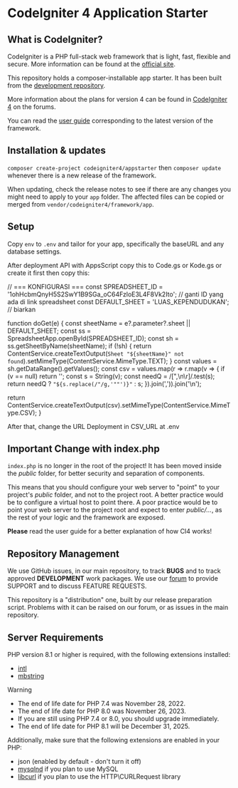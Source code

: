 # CodeIgniter 4 Application Starter

## What is CodeIgniter?

CodeIgniter is a PHP full-stack web framework that is light, fast, flexible and secure.
More information can be found at the [official site](https://codeigniter.com).

This repository holds a composer-installable app starter.
It has been built from the
[development repository](https://github.com/codeigniter4/CodeIgniter4).

More information about the plans for version 4 can be found in [CodeIgniter 4](https://forum.codeigniter.com/forumdisplay.php?fid=28) on the forums.

You can read the [user guide](https://codeigniter.com/user_guide/)
corresponding to the latest version of the framework.

## Installation & updates

`composer create-project codeigniter4/appstarter` then `composer update` whenever
there is a new release of the framework.

When updating, check the release notes to see if there are any changes you might need to apply
to your `app` folder. The affected files can be copied or merged from
`vendor/codeigniter4/framework/app`.

## Setup

Copy `env` to `.env` and tailor for your app, specifically the baseURL
and any database settings.

After deployment API with AppsScript copy this to Code.gs or Kode.gs or create it first then copy this:

// === KONFIGURASI ===
const SPREADSHEET_ID = '1ohHcbmQnyH5S2SwY1B9SGa_oC64FzloE3L4F8Vk2Ito';     // ganti ID yang ada di link spreadsheet
const DEFAULT_SHEET  = 'LUAS_KEPENDUDUKAN';          // biarkan

function doGet(e) {
  const sheetName = e?.parameter?.sheet || DEFAULT_SHEET;
  const ss = SpreadsheetApp.openById(SPREADSHEET_ID);
  const sh = ss.getSheetByName(sheetName);
  if (!sh) {
    return ContentService.createTextOutput(`Sheet "${sheetName}" not found`).setMimeType(ContentService.MimeType.TEXT);
  }
  const values = sh.getDataRange().getValues();
  const csv = values.map(r => r.map(v => {
    if (v == null) return '';
    const s = String(v);
    const needQ = /[",\n\r]/.test(s);
    return needQ ? `"${s.replace(/"/g,'""')}"` : s;
  }).join(',')).join('\n');

  return ContentService.createTextOutput(csv).setMimeType(ContentService.MimeType.CSV);
}

After that, change the URL Deployment in CSV_URL at .env

## Important Change with index.php

`index.php` is no longer in the root of the project! It has been moved inside the *public* folder,
for better security and separation of components.

This means that you should configure your web server to "point" to your project's *public* folder, and
not to the project root. A better practice would be to configure a virtual host to point there. A poor practice would be to point your web server to the project root and expect to enter *public/...*, as the rest of your logic and the
framework are exposed.

**Please** read the user guide for a better explanation of how CI4 works!

## Repository Management

We use GitHub issues, in our main repository, to track **BUGS** and to track approved **DEVELOPMENT** work packages.
We use our [forum](http://forum.codeigniter.com) to provide SUPPORT and to discuss
FEATURE REQUESTS.

This repository is a "distribution" one, built by our release preparation script.
Problems with it can be raised on our forum, or as issues in the main repository.

## Server Requirements

PHP version 8.1 or higher is required, with the following extensions installed:

- [intl](http://php.net/manual/en/intl.requirements.php)
- [mbstring](http://php.net/manual/en/mbstring.installation.php)

> [!WARNING]
> - The end of life date for PHP 7.4 was November 28, 2022.
> - The end of life date for PHP 8.0 was November 26, 2023.
> - If you are still using PHP 7.4 or 8.0, you should upgrade immediately.
> - The end of life date for PHP 8.1 will be December 31, 2025.

Additionally, make sure that the following extensions are enabled in your PHP:

- json (enabled by default - don't turn it off)
- [mysqlnd](http://php.net/manual/en/mysqlnd.install.php) if you plan to use MySQL
- [libcurl](http://php.net/manual/en/curl.requirements.php) if you plan to use the HTTP\CURLRequest library
